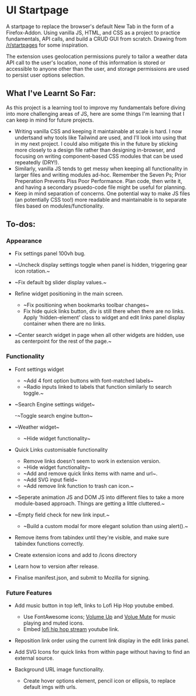 # UI Startpage

A startpage to replace the browser's default New Tab in the form of a Firefox-Addon. Using vanilla JS, HTML, and CSS as a project to practice fundamentals, API calls, and build a CRUD GUI from scratch. Drawing from [/r/startpages](https://www.reddit.com/r/startpages/) for some inspiration.

The extension uses geolocation permissions purely to tailor a weather data API call to the user's location, none of this information is stored or accessible to anyone other than the user, and storage permissions are used to persist user options selection.

## What I've Learnt So Far:

As this project is a learning tool to improve my fundamentals before diving into more challenging areas of JS, here are some things I'm learning that I can keep in mind for future projects.

- Writing vanilla CSS and keeping it maintainable at scale is hard. I now undertsand why tools like Tailwind are used, and I'll look into using that in my next project. I could also mitigate this in the future by sticking more closely to a design file rather than designing in-browser, and focusing on writing component-based CSS modules that can be used repeatedly (DRY!).
- Similarly, vanilla JS tends to get messy when keeping all functionality in larger files and writing modules ad-hoc. Remember the Seven Ps; Prior Preperation Prevents Piss Poor Performance. Plan code, then write it, and having a secondary psuedo-code file might be useful for planning.
- Keep in mind separation of concerns. One potential way to make JS files (an potentially CSS too!) more readable and maintainable is to separate files based on modules/functionality.

## To-dos:

### Appearance

-   Fix settings panel 100vh bug.
-   ~Uncheck display settings toggle when panel is hidden, triggering gear icon rotation.~
-   ~Fix default bg slider display values.~
-   Refine widget positioning in the main screen.

    -   ~Fix positioning when bookmarks toolbar changes~
    -   Fix hide quick links button, div is still there when there are no links. Apply 'hidden-element' class to widget and edit links panel display container when there are no links.

-   ~Center search widget in page when all other widgets are hidden, use as centerpoint for the rest of the page.~

### Functionality

-   Font settings widget

    -   ~Add 4 font option buttons with font-matched labels~
    -   ~Radio inputs linked to labels that function similarly to search toggle.~

-   ~Search Engine settings widget~

    -~Toggle search engine button~

-   ~Weather widget~

    -   ~Hide widget functionality~

-   Quick Links customisable functionality

    -   Remove links doesn't seem to work in extension version.
    -   ~Hide widget functionality~
    -   ~Add and remove quick links items with name and url~.
    -   ~Add SVG input field~
    -   ~Add remove link function to trash can icon.~
-   ~Seperate animation JS and DOM JS into different files to take a more module-based approach. Things are getting a little cluttered.~
-   ~Empty field check for new link input.~
    -	~Build a custom modal for more elegant solution than using alert().~
-   Remove items from tabindex until they're visible, and make sure tabindex functions correctly.
-   Create extension icons and add to /icons directory
-   Learn how to version after release.
-   Finalise manifest.json, and submit to Mozilla for signing.

### Future Features

-   Add music button in top left, links to Lofi Hip Hop youtube embed.

    -   Use FontAwesome icons; [Volume Up](https://fontawesome.com/v5/icons/volume-up?s=solid) and [Volue Mute](https://fontawesome.com/v5/icons/volume-mute?s=solid) for music playing and muted icons.
    -   Embed [lofi hip hop stream](https://www.youtube.com/watch?v=jfKfPfyJRdk) youtube link.

-   Reposition link order using the current link display in the edit links panel.

-   Add SVG Icons for quick links from within page without having to find an external source.

-   Background URL image functionality.
    -   Create hover options element, pencil icon or ellipsis, to replace default imgs with urls.
